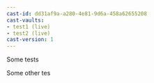 ```yaml
---
cast-id: dd31af9a-a280-4e81-9d6a-458a62655208
cast-vaults:
- test1 (live)
- test2 (live)
cast-version: 1
---
```


Some tests

Some other tes